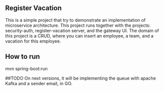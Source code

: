 ## Register Vacation

This is a simple project that try to demonstrate an implementation of microservice architecture. This project runs together with the projects: security-auth,
register-vacation server, and the gateway UI. The domain of this project is a CRUD, where you can insert an employee, a team, and a vacation for this employee.

## How to run

mvn spring-boot:run
 
##TODO
On next versions, it will be implementing the queue with apache Kafka and a sender email, in GO.